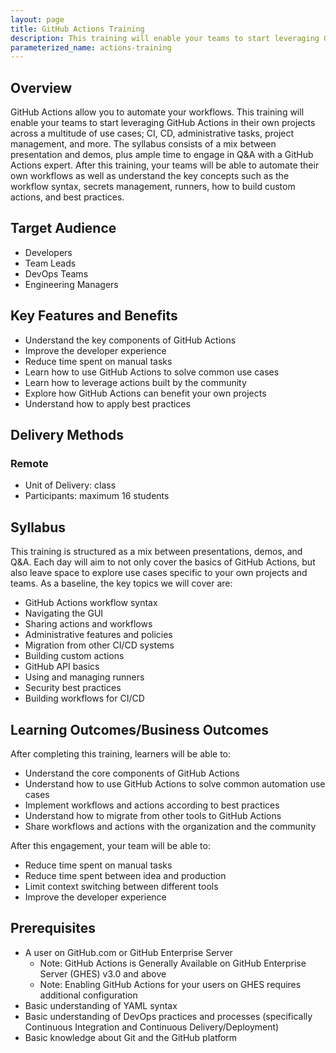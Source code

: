 ```yaml
---
layout: page
title: GitHub Actions Training
description: This training will enable your teams to start leveraging GitHub Actions in their own projects across a multitude of use cases.
parameterized_name: actions-training
---
```


## Overview

GitHub Actions allow you to automate your workflows. This training will enable your teams to start leveraging GitHub Actions in their own projects across a multitude of use cases; CI, CD, administrative tasks, project management, and more. The syllabus consists of a mix between presentation and demos, plus ample time to engage in Q&A with a GitHub Actions expert. After this training, your teams will be able to automate their own workflows as well as understand the key concepts such as the workflow syntax, secrets management, runners, how to build custom actions, and best practices.

## Target Audience

- Developers
- Team Leads
- DevOps Teams
- Engineering Managers

## Key Features and Benefits

- Understand the key components of GitHub Actions
- Improve the developer experience
- Reduce time spent on manual tasks
- Learn how to use GitHub Actions to solve common use cases
- Learn how to leverage actions built by the community
- Explore how GitHub Actions can benefit your own projects
- Understand how to apply best practices

## Delivery Methods

### Remote

- Unit of Delivery: class
- Participants: maximum 16 students

## Syllabus

This training is structured as a mix between presentations, demos, and Q&A. Each day will aim to not only cover the basics of GitHub Actions, but also leave space to explore use cases specific to your own projects and teams. As a baseline, the key topics we will cover are:

- GitHub Actions workflow syntax
- Navigating the GUI
- Sharing actions and workflows
- Administrative features and policies
- Migration from other CI/CD systems
- Building custom actions
- GitHub API basics
- Using and managing runners
- Security best practices
- Building workflows for CI/CD

## Learning Outcomes/Business Outcomes

After completing this training, learners will be able to:

- Understand the core components of GitHub Actions
- Understand how to use GitHub Actions to solve common automation use cases
- Implement workflows and actions according to best practices
- Understand how to migrate from other tools to GitHub Actions
- Share workflows and actions with the organization and the community

After this engagement, your team will be able to:

- Reduce time spent on manual tasks
- Reduce time spent between idea and production
- Limit context switching between different tools
- Improve the developer experience

## Prerequisites

- A user on GitHub.com or GitHub Enterprise Server
  - Note: GitHub Actions is Generally Available on GitHub Enterprise Server (GHES) v3.0 and above
  - Note: Enabling GitHub Actions for your users on GHES requires additional configuration
- Basic understanding of YAML syntax
- Basic understanding of DevOps practices and processes (specifically Continuous Integration and Continuous Delivery/Deployment)
- Basic knowledge about Git and the GitHub platform
